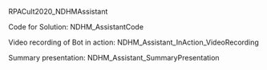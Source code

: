 RPACult2020_NDHMAssistant

Code for Solution: NDHM_AssistantCode

Video recording of Bot in action: NDHM_Assistant_InAction_VideoRecording

Summary presentation: NDHM_Assistant_SummaryPresentation

